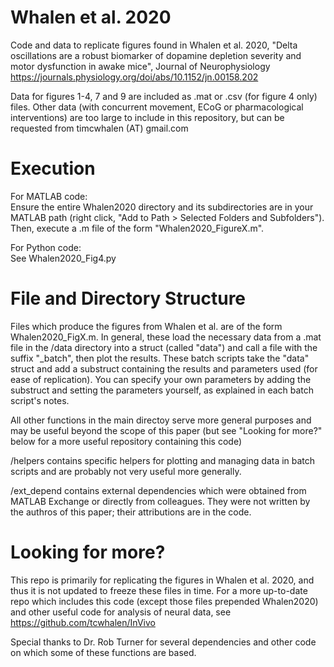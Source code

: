 Whalen et al. 2020
===========

Code and data to replicate figures found in Whalen et al. 2020, "Delta oscillations are a robust biomarker of dopamine depletion severity and motor dysfunction in awake mice", Journal of Neurophysiology  
https://journals.physiology.org/doi/abs/10.1152/jn.00158.202

Data for figures 1-4, 7 and 9 are included as .mat or .csv (for figure 4 only) files. Other data (with concurrent movement, ECoG or pharmacological interventions) are too large to include in this repository, but can be requested from timcwhalen (AT) gmail.com


Execution
=========

For MATLAB code:  
Ensure the entire Whalen2020 directory and its subdirectories are in your MATLAB path (right click, "Add to Path > Selected Folders and Subfolders"). Then, execute a .m file of the form "Whalen2020_FigureX.m". 

For Python code:  
See Whalen2020_Fig4.py


File and Directory Structure
=========

Files which produce the figures from Whalen et al. are of the form Whalen2020_FigX.m. In general, these load the necessary data from a .mat file in the /data directory into a struct (called "data") and call a file with the suffix "\_batch", then plot the results. These batch scripts take the "data" struct and add a substruct containing the results and parameters used (for ease of replication). You can specify your own parameters by adding the substruct and setting the parameters yourself, as explained in each batch script's notes.

All other functions in the main directoy serve more general purposes and may be useful beyond the scope of this paper (but see "Looking for more?" below for a more useful repository containing this code)

/helpers contains specific helpers for plotting and managing data in batch scripts and are probably not very useful more generally.

/ext_depend contains external dependencies which were obtained from MATLAB Exchange or directly from colleagues. They were not written by the authros of this paper; their attributions are in the code.


Looking for more?
=========

This repo is primarily for replicating the figures in Whalen et al. 2020, and thus it is not updated to freeze these files in time. For a more up-to-date repo which includes this code (except those files prepended Whalen2020) and other useful code for analysis of neural data, see https://github.com/tcwhalen/InVivo

Special thanks to Dr. Rob Turner for several dependencies and other code on which some of these functions are based.